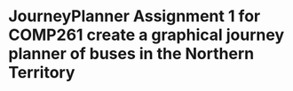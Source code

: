 # JourneyPlanner Assignment 1 for COMP261 create a graphical journey planner of buses in the Northern Territory

